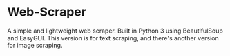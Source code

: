 # Web-Scraper
A simple and lightweight web scraper. Built in Python 3 using BeautifulSoup and EasyGUI. This version is for text scraping, and there's another version for image scraping.
